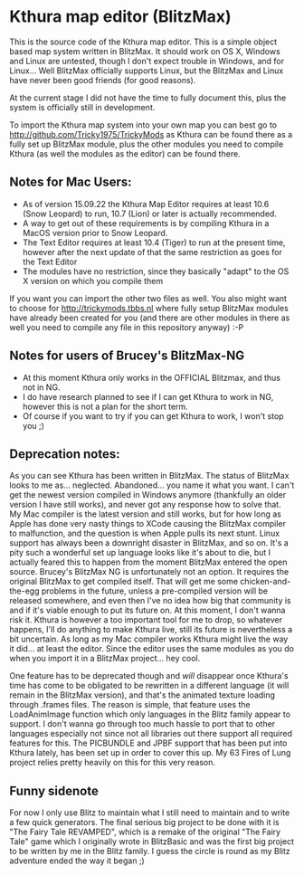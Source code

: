 # Kthura map editor (BlitzMax)

This is the source code of the Kthura map editor. This is a simple object based map system written in BlitzMax.
It should work on OS X, Windows and Linux are untested, though I don't expect trouble in Windows, and for Linux... Well BlitzMax officially supports Linux, but the BlitzMax and Linux have never been good friends (for good reasons).

At the current stage I did not have the time to fully document this, plus the system is officially still in development.

To import the Kthura map system into your own map you can best go to http://github.com/Tricky1975/TrickyMods as Kthura can be found there as a fully set up BlitzMax module, plus the other modules you need to compile Kthura (as well the modules as the editor) can be found there.

## Notes for Mac Users:
- As of version 15.09.22 the Kthura Map Editor requires at least 10.6 (Snow Leopard) to run, 10.7 (Lion) or later is actually recommended.
- A way to get out of these requirements is by compiling Kthura in a MacOS version prior to Snow Leopard. 
- The Text Editor requires at least 10.4 (Tiger) to run at the present time, however after the next update of that the same restriction as goes for the Text Editor
- The modules have no restriction, since they basically "adapt" to the OS X version on which you compile them 

If you want you can import the other two files as well. You also might want to choose for http://trickymods.tbbs.nl where fully setup BlitzMax modules have already been created for you (and there are other modules in there as well you need to compile any file in this repository anyway) :-P


## Notes for users of Brucey's BlitzMax-NG
- At this moment Kthura only works in the OFFICIAL Blitzmax, and thus not in NG. 
- I do have research planned to see if I can get Kthura to work in NG, however this is not a plan for the short term. 
- Of course if you want to try if you can get Kthura to work, I won't stop you ;)
 


## Deprecation notes:

As you can see Kthura has been written in BlitzMax. The status of BlitzMax looks to me as... neglected. Abandoned... you name it what you want. I can't get the newest version compiled in Windows anymore (thankfully an older version I have still works), and never got any response how to solve that. My Mac compiler is the latest version and still works, but for how long as Apple has done very nasty things to XCode causing the BlitzMax compiler to malfunction, and the question is when Apple pulls its next stunt. Linux support has always been a downright disaster in BlitzMax, and so on. It's a pity such a wonderful set up language looks like it's about to die, but I actually feared this to happen from the moment BlitzMax entered the open source. Brucey's BlitzMax NG is unfortunately not an option. It requires the original BlitzMax to get compiled itself. That will get me some chicken-and-the-egg problems in the future, unless a pre-compiled version will be released somewhere, and even then I've no idea how big that community is and if it's viable enough to put its future on. At this moment, I don't wanna risk it.
Kthura is however a too important tool for me to drop, so whatever happens, I'll do anything to make Kthura live, still its future is nevertheless a bit uncertain. As long as my Mac compiler works Kthura might live the way it did... at least the editor. Since the editor uses the same modules as you do when you import it in a BlitzMax project... hey cool.

One feature has to be deprecated though and *will* disappear once Kthura's time has come to be obligated to be rewritten in a different language (it will remain in the BlitzMax version), and that's the animated texture loading through .frames files. The reason is simple, that feature uses the LoadAnimImage function which only languages in the Blitz family appear to support. I don't wanna go through too much hassle to port that to other languages especially not since not all libraries out there support all required features for this. The PICBUNDLE and JPBF support that has been put into Kthura lately, has been set up in order to cover this up. My 63 Fires of Lung project relies pretty heavily on this for this very reason.

## Funny sidenote

For now I only use Blitz to maintain what I still need to maintain and to write a few quick generators. The final serious big project to be done with it is "The Fairy Tale REVAMPED", which is a remake of the original "The Fairy Tale" game which I originally wrote in BlitzBasic and was the first big project to be written by me in the Blitz family. I guess the circle is round as my Blitz adventure ended the way it began ;)
